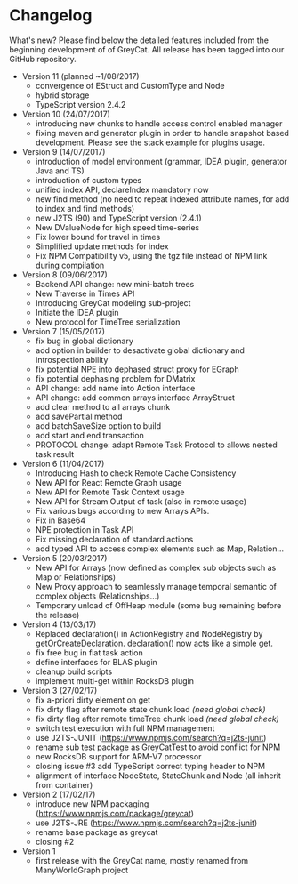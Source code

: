 
# Changelog

What's new? 
Please find below the detailed features included from the beginning development of of GreyCat.
All release has been tagged into our GitHub repository.

- Version 11 (planned ~1/08/2017)
    - convergence of EStruct and CustomType and Node
    - hybrid storage
    - TypeScript version 2.4.2
- Version 10 (24/07/2017)
    - introducing new chunks to handle access control enabled manager
    - fixing maven and generator plugin in order to handle snapshot based development. Please see the stack example for plugins usage.
- Version 9 (14/07/2017)
    - introduction of model environment (grammar, IDEA plugin, generator Java and TS)
    - introduction of custom types
    - unified index API, declareIndex mandatory now
    - new find method (no need to repeat indexed attribute names, for add to index and find methods)
    - new J2TS (90) and TypeScript version (2.4.1)
    - New DValueNode for high speed time-series
    - Fix lower bound for travel in times
    - Simplified update methods for index
    - Fix NPM Compatibility v5, using the tgz file instead of NPM link during compilation
- Version 8 (09/06/2017)
    - Backend API change: new mini-batch trees
    - New Traverse in Times API
    - Introducing GreyCat modeling sub-project
    - Initiate the IDEA plugin
    - New protocol for TimeTree serialization
- Version 7 (15/05/2017)
    - fix bug in global dictionary
    - add option in builder to desactivate global dictionary and introspection ability
    - fix potential NPE into dephased struct proxy for EGraph
    - fix potential dephasing problem for DMatrix
    - API change: add name into Action interface
    - API change: add common arrays interface ArrayStruct
    - add clear method to all arrays chunk
    - add savePartial method
    - add batchSaveSize option to build
    - add start and end transaction
    - PROTOCOL change: adapt Remote Task Protocol to allows nested task result
- Version 6 (11/04/2017)
    - Introducing Hash to check Remote Cache Consistency
    - New API for React Remote Graph usage
    - New API for Remote Task Context usage
    - New API for Stream Output of task (also in remote usage)
    - Fix various bugs according to new Arrays APIs.
    - Fix in Base64
    - NPE protection in Task API
    - Fix missing declaration of standard actions
    - add typed API to access complex elements such as Map, Relation...
- Version 5 (20/03/2017) 
    - New API for Arrays (now defined as complex sub objects such as Map or Relationships)
    - New Proxy approach to seamlessly manage temporal semantic of complex objects (Relationships...)
    - Temporary unload of OffHeap module (some bug remaining before the release)
- Version 4 (13/03/17)
    - Replaced declaration() in ActionRegistry and NodeRegistry by getOrCreateDeclaration. declaration() now acts like a simple get.
    - fix free bug in flat task action
    - define interfaces for BLAS plugin
    - cleanup build scripts
    - implement multi-get within RocksDB plugin
- Version 3 (27/02/17)
    - fix a-priori dirty element on get
    - fix dirty flag after remote state chunk load *(need global check)*
    - fix dirty flag after remote timeTree chunk load *(need global check)*
    - switch test execution with full NPM management
    - use J2TS-JUNIT (https://www.npmjs.com/search?q=j2ts-junit)
    - rename sub test package as GreyCatTest to avoid conflict for NPM
    - new RocksDB support for ARM-V7 processor
    - closing issue #3 add TypeScript correct typing header to NPM
    - alignment of interface NodeState, StateChunk and Node (all inherit from container)
- Version 2 (17/02/17)
    - introduce new NPM packaging (https://www.npmjs.com/package/greycat)
    - use J2TS-JRE (https://www.npmjs.com/search?q=j2ts-junit)
    - rename base package as greycat
    - closing #2
- Version 1
    - first release with the GreyCat name, mostly renamed from ManyWorldGraph project
    
